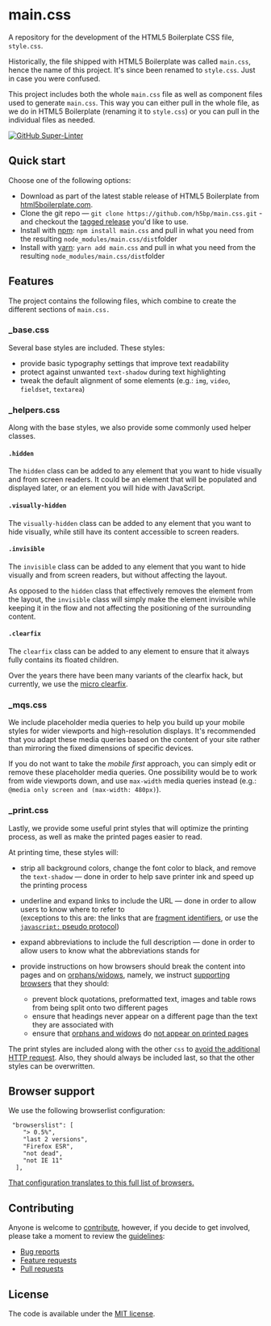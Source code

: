 # main.css

A repository for the development of the HTML5 Boilerplate CSS file, `style.css`. 

Historically, the file shipped with HTML5 Boilerplate was called `main.css`, hence the name of this project. It's since been renamed to `style.css`.  Just in case you were confused. 

This project includes both the whole `main.css` file as well as component files used to generate `main.css`. This way you can either pull in the whole file, as we do in HTML5 Boilerplate (renaming it to `style.css`) or you can pull in the individual files as needed.

[![GitHub Super-Linter](https://github.com/h5bp/main.css/workflows/Lint%20Code%20Base/badge.svg)](https://github.com/marketplace/actions/super-linter)

## Quick start

Choose one of the following options:

- Download as part of the latest stable release of HTML5 Boilerplate from
  [html5boilerplate.com](https://html5boilerplate.com/).
- Clone the git repo — `git clone
  https://github.com/h5bp/main.css.git` - and checkout the
  [tagged release](https://github.com/h5bp/main.css/releases)
  you'd like to use.
- Install with [npm](https://www.npmjs.com/): `npm install main.css` and pull in what you need from the resulting `node_modules/main.css/dist`folder
- Install with [yarn](https://yarnpkg.com/): `yarn add main.css` and pull in what you need from the resulting `node_modules/main.css/dist`folder

## Features

The project contains the following files, which combine to create the different sections of `main.css.`

### _base.css

Several base styles are included. These styles:

- provide basic typography settings that improve text readability
- protect against unwanted `text-shadow` during text highlighting
- tweak the default alignment of some elements (e.g.: `img`, `video`,
  `fieldset`, `textarea`)

### _helpers.css

Along with the base styles, we also provide some commonly used helper classes.

#### `.hidden`

The `hidden` class can be added to any element that you want to hide visually
and from screen readers. It could be an element that will be populated and
displayed later, or an element you will hide with JavaScript.

#### `.visually-hidden`

The `visually-hidden` class can be added to any element that you want to hide
visually, while still have its content accessible to screen readers.

#### `.invisible`

The `invisible` class can be added to any element that you want to hide
visually and from screen readers, but without affecting the layout.

As opposed to the `hidden` class that effectively removes the element from the
layout, the `invisible` class will simply make the element invisible while
keeping it in the flow and not affecting the positioning of the surrounding
content.

#### `.clearfix`

The `clearfix` class can be added to any element to ensure that it always fully
contains its floated children.

Over the years there have been many variants of the clearfix hack, but currently, we use the [micro clearfix](http://nicolasgallagher.com/micro-clearfix-hack/).

### _mqs.css

We include placeholder media queries to help you build up your mobile styles for
wider viewports and high-resolution displays. It's recommended that you adapt
these media queries based on the content of your site rather than mirroring the
fixed dimensions of specific devices.

If you do not want to take the _mobile first_ approach, you can simply edit or
remove these placeholder media queries. One possibility would be to work from
wide viewports down, and use `max-width` media queries instead (e.g.:
`@media only screen and (max-width: 480px)`).

### _print.css

Lastly, we provide some useful print styles that will optimize the printing
process, as well as make the printed pages easier to read.

At printing time, these styles will:

- strip all background colors, change the font color to black, and remove the
  `text-shadow` — done in order to help save printer ink and speed up the
  printing process
- underline and expand links to include the URL — done in order to allow users
  to know where to refer to<br>
  (exceptions to this are: the links that are
  [fragment identifiers](https://developer.mozilla.org/en-US/docs/Web/HTML/Element/a#attr-href),
  or use the
  [`javascript:` pseudo protocol](https://developer.mozilla.org/en-US/docs/Web/JavaScript/Reference/Operators/void#JavaScript_URIs))
- expand abbreviations to include the full description — done in order to allow
  users to know what the abbreviations stands for
- provide instructions on how browsers should break the content into pages and
  on [orphans/widows](https://en.wikipedia.org/wiki/Widows_and_orphans), namely,
  we instruct
  [supporting browsers](https://en.wikipedia.org/wiki/Comparison_of_layout_engines_%28Cascading_Style_Sheets%29#Grammar_and_rules)
  that they should:

  - prevent block quotations, preformatted text, images and table rows from
    being split onto two different pages
  - ensure that headings never appear on a different page than the text they
    are associated with
  - ensure that
    [orphans and widows](https://en.wikipedia.org/wiki/Widows_and_orphans) do
    [not appear on printed pages](https://css-tricks.com/almanac/properties/o/orphans/)

The print styles are included along with the other `css` to [avoid the
additional HTTP request](https://www.phpied.com/delay-loading-your-print-css/).
Also, they should always be included last, so that the other styles can be
overwritten.


## Browser support

We use the following browserlist configuration:

```
 "browserslist": [
    "> 0.5%",
    "last 2 versions",
    "Firefox ESR",
    "not dead",
    "not IE 11"
  ],
```

[That configuration translates to this full list of browsers.](https://browserslist.dev/?q=PiAwLjUlLCBsYXN0IDIgdmVyc2lvbnMsIEZpcmVmb3ggRVNSLCBub3QgZGVhZCwgbm90IElFIDEx)

## Contributing

Anyone is welcome to [contribute](.github/CONTRIBUTING.md),
however, if you decide to get involved, please take a moment to review
the [guidelines](.github/CONTRIBUTING.md):

- [Bug reports](.github/CONTRIBUTING.md#bugs)
- [Feature requests](.github/CONTRIBUTING.md#features)
- [Pull requests](.github/CONTRIBUTING.md#pull-requests)

## License

The code is available under the [MIT license](LICENSE.txt).
